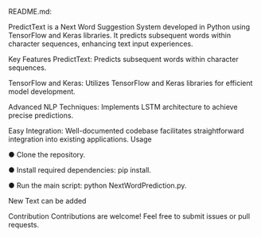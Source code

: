 
README.md:

PredictText is a Next Word Suggestion System developed in Python using TensorFlow and Keras libraries. It predicts subsequent words within character sequences, enhancing text input experiences.

Key Features
PredictText: Predicts subsequent words within character sequences.

TensorFlow and Keras: Utilizes TensorFlow and Keras libraries for efficient model development.

Advanced NLP Techniques: Implements LSTM architecture to achieve precise predictions.

Easy Integration: Well-documented codebase facilitates straightforward integration into existing applications.
Usage 

● Clone the repository.

● Install required dependencies: pip install.

● Run the main script: python NextWordPrediction.py.

New Text can be added 

Contribution
Contributions are welcome! Feel free to submit issues or pull requests.

